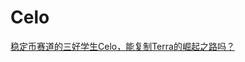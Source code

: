 # Celo

[稳定币赛道的三好学生Celo，能复制Terra的崛起之路吗？](https://mirror.xyz/mintventures.eth/dAy8wcMWx\_G6Ie2LIkK1-Nr2Lm8aoqH-veE5MXhSREw)
